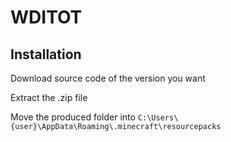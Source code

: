 # WDITOT

## Installation

Download source code of the version you want

Extract the .zip file

Move the produced folder into `C:\Users\{user}\AppData\Roaming\.minecraft\resourcepacks`
